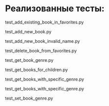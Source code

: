 # Реализованные тесты:

test_add_existing_book_in_favorites.py 

test_add_new_book.py

test_add_new_book_invalid_name.py

test_delete_book_from_favorites.py

test_get_book_genre.py

test_get_books_for_children.py

test_get_books_with_specific_genre.py

test_get_books_with_specific_genre.py

test_set_book_genre.py

